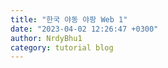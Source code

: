 ```yaml
---
title: "한국 야동 야팡 Web 1"
date: "2023-04-02 12:26:47 +0300"
author: NrdyBhu1
category: tutorial blog
---
```

